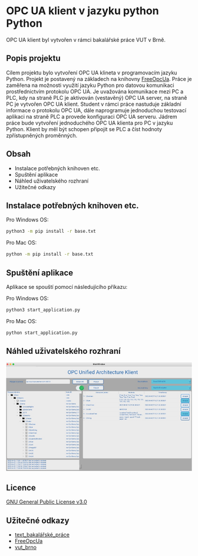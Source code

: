 # OPC UA klient v jazyku python Python

OPC UA klient byl vytvořen v rámci bakalářské práce VUT v Brně.

## Popis projektu

Cílem projektu bylo vytvoření OPC UA klineta v programovacím jazyku Python. Projekt je postavený na základech na knihovny [FreeOpcUa](https://github.com/FreeOpcUa).
Práce je zaměřena na možnosti využití jazyku Python pro datovou komunikaci prostřednictvím protokolu OPC UA. Je uvažována komunikace mezi PC a PLC, kdy na straně PLC je aktivován (vestavěný) OPC UA server, na straně PC je vytvořen OPC UA klient. Student v rámci práce nastuduje základní informace o protokolu OPC UA, dále naprogramuje jednoduchou testovací aplikaci na straně PLC a provede konfiguraci OPC UA serveru. Jádrem práce bude vytvoření jednoduchého OPC UA klienta pro PC v jazyku Python. Klient by měl být schopen připojit se PLC a číst hodnoty zpřístupněných proměnných.

## Obsah

* Instalace potřebných knihoven etc.
* Spuštění aplikace
* Náhled uživatelského rozhraní
* Užitečné odkazy
## Instalace potřebných knihoven etc.

Pro Windows OS:

```bash
python3 -m pip install -r base.txt
```

Pro Mac OS:

```bash
python -m pip install -r base.txt
```

## Spuštění aplikace

Aplikace se spouští pomocí následujícího příkazu:

Pro Windows OS:

```bash
python3 start_application.py
```

Pro Mac OS:

```bash
python start_application.py
```
## Náhled uživatelského rozhraní


![Náhled](https://github.com/JanZmrzly/klient-opc/blob/main/ua_client_final_preview_r.jpg)

## Licence

[GNU General Public License v3.0](https://github.com/JanZmrzly/klient-opc/blob/main/LICENCE.txt)

## Užitečné odkazy

* [text_bakalářské_práce](https://www.vutbr.cz/studenti/zav-prace/detail/139739)
* [FreeOpcUa](https://github.com/FreeOpcUa)
* [vut_brno](https://www.vut.cz/)
